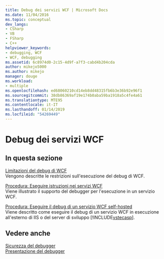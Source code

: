 ```yaml
---
title: Debug dei servizi WCF | Microsoft Docs
ms.date: 11/04/2016
ms.topic: conceptual
dev_langs:
- CSharp
- VB
- FSharp
- C++
helpviewer_keywords:
- debugging, WCF
- WCF, debugging
ms.assetid: 6c8974d0-2c15-4d9f-a7f3-cabd4b204cda
author: mikejo5000
ms.author: mikejo
manager: douge
ms.workload:
- multiple
ms.openlocfilehash: ed68060210cd14eb8dd48315fb6b3e36b92e96f1
ms.sourcegitcommit: 38db86369af19e174b0aba59ba1918a5c4fe4a61
ms.translationtype: MTE95
ms.contentlocale: it-IT
ms.lasthandoff: 01/14/2019
ms.locfileid: "54269449"
---
```

# <a name="debugging-wcf-services"></a>Debug dei servizi WCF
## <a name="in-this-section"></a>In questa sezione  
 [Limitazioni del debug di WCF](../debugger/limitations-on-wcf-debugging.md)  
 Vengono descritte le restrizioni sull'esecuzione del debug di WCF.  
  
 [Procedura: Eseguire istruzioni nei servizi WCF](../debugger/how-to-step-into-wcf-services.md)  
 Viene illustrato il supporto del debugger per l'esecuzione in un servizio WCF.  
  
 [Procedura: Eseguire il debug di un servizio WCF self-hosted](../debugger/how-to-debug-a-self-hosted-wcf-service.md)  
 Viene descritto come eseguire il debug di un servizio WCF in esecuzione all'esterno di IIS o del server di sviluppo [!INCLUDE[vstecasp](../code-quality/includes/vstecasp_md.md)].  
  
## <a name="see-also"></a>Vedere anche  
 [Sicurezza del debugger](../debugger/debugger-security.md)   
 [Presentazione del debugger](../debugger/debugger-feature-tour.md)